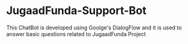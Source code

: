 # JugaadFunda-Support-Bot
This ChatBot is developed using Goolge's DialogFlow and it is used to answer basic questions related to JugaadFunda Project
